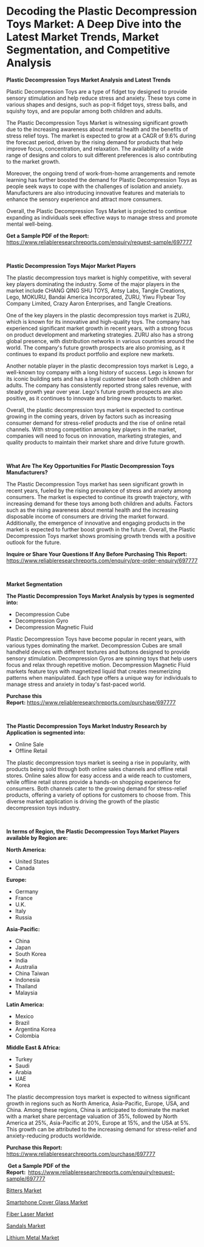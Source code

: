 <p><h1>Decoding the Plastic Decompression Toys Market: A Deep Dive into the Latest Market Trends, Market Segmentation, and Competitive Analysis</h1></p><p><strong>Plastic Decompression Toys Market Analysis and Latest Trends</strong></p>
<p><p>Plastic Decompression Toys are a type of fidget toy designed to provide sensory stimulation and help reduce stress and anxiety. These toys come in various shapes and designs, such as pop-it fidget toys, stress balls, and squishy toys, and are popular among both children and adults.</p><p>The Plastic Decompression Toys Market is witnessing significant growth due to the increasing awareness about mental health and the benefits of stress relief toys. The market is expected to grow at a CAGR of 9.6% during the forecast period, driven by the rising demand for products that help improve focus, concentration, and relaxation. The availability of a wide range of designs and colors to suit different preferences is also contributing to the market growth.</p><p>Moreover, the ongoing trend of work-from-home arrangements and remote learning has further boosted the demand for Plastic Decompression Toys as people seek ways to cope with the challenges of isolation and anxiety. Manufacturers are also introducing innovative features and materials to enhance the sensory experience and attract more consumers.</p><p>Overall, the Plastic Decompression Toys Market is projected to continue expanding as individuals seek effective ways to manage stress and promote mental well-being.</p></p>
<p><strong>Get a Sample PDF of the Report:&nbsp;</strong> <a href="https://www.reliableresearchreports.com/enquiry/request-sample/697777">https://www.reliableresearchreports.com/enquiry/request-sample/697777</a></p>
<p>&nbsp;</p>
<p><strong>Plastic Decompression Toys Major Market Players</strong></p>
<p><p>The plastic decompression toys market is highly competitive, with several key players dominating the industry. Some of the major players in the market include CHANG QING SHU TOYS, Antsy Labs, Tangle Creations, Lego, MOKURU, Bandai America Incorporated, ZURU, Yiwu Flybear Toy Company Limited, Crazy Aaron Enterprises, and Tangle Creations.</p><p>One of the key players in the plastic decompression toys market is ZURU, which is known for its innovative and high-quality toys. The company has experienced significant market growth in recent years, with a strong focus on product development and marketing strategies. ZURU also has a strong global presence, with distribution networks in various countries around the world. The company's future growth prospects are also promising, as it continues to expand its product portfolio and explore new markets.</p><p>Another notable player in the plastic decompression toys market is Lego, a well-known toy company with a long history of success. Lego is known for its iconic building sets and has a loyal customer base of both children and adults. The company has consistently reported strong sales revenue, with steady growth year over year. Lego's future growth prospects are also positive, as it continues to innovate and bring new products to market.</p><p>Overall, the plastic decompression toys market is expected to continue growing in the coming years, driven by factors such as increasing consumer demand for stress-relief products and the rise of online retail channels. With strong competition among key players in the market, companies will need to focus on innovation, marketing strategies, and quality products to maintain their market share and drive future growth.</p></p>
<p>&nbsp;</p>
<p><strong>What Are The Key Opportunities For Plastic Decompression Toys Manufacturers?</strong></p>
<p><p>The Plastic Decompression Toys market has seen significant growth in recent years, fueled by the rising prevalence of stress and anxiety among consumers. The market is expected to continue its growth trajectory, with increasing demand for these toys among both children and adults. Factors such as the rising awareness about mental health and the increasing disposable income of consumers are driving the market forward. Additionally, the emergence of innovative and engaging products in the market is expected to further boost growth in the future. Overall, the Plastic Decompression Toys market shows promising growth trends with a positive outlook for the future.</p></p>
<p><strong>Inquire or Share Your Questions If Any Before Purchasing This Report:</strong> <a href="https://www.reliableresearchreports.com/enquiry/pre-order-enquiry/697777">https://www.reliableresearchreports.com/enquiry/pre-order-enquiry/697777</a></p>
<p>&nbsp;</p>
<p><strong>Market Segmentation</strong></p>
<p><strong>The Plastic Decompression Toys Market Analysis by types is segmented into:</strong></p>
<p><ul><li>Decompression Cube</li><li>Decompression Gyro</li><li>Decompression Magnetic Fluid</li></ul></p>
<p><p>Plastic Decompression Toys have become popular in recent years, with various types dominating the market. Decompression Cubes are small handheld devices with different textures and buttons designed to provide sensory stimulation. Decompression Gyros are spinning toys that help users focus and relax through repetitive motion. Decompression Magnetic Fluid markets feature toys with magnetized liquid that creates mesmerizing patterns when manipulated. Each type offers a unique way for individuals to manage stress and anxiety in today's fast-paced world.</p></p>
<p><strong>Purchase this Report:&nbsp;</strong><a href="https://www.reliableresearchreports.com/purchase/697777">https://www.reliableresearchreports.com/purchase/697777</a></p>
<p>&nbsp;</p>
<p><strong>The Plastic Decompression Toys Market Industry Research by Application is segmented into:</strong></p>
<p><ul><li>Online Sale</li><li>Offline Retail</li></ul></p>
<p><p>The plastic decompression toys market is seeing a rise in popularity, with products being sold through both online sales channels and offline retail stores. Online sales allow for easy access and a wide reach to customers, while offline retail stores provide a hands-on shopping experience for consumers. Both channels cater to the growing demand for stress-relief products, offering a variety of options for customers to choose from. This diverse market application is driving the growth of the plastic decompression toys industry.</p></p>
<p>&nbsp;</p>
<p><strong>In terms of Region, the Plastic Decompression Toys Market Players available by Region are:</strong></p>
<p>
    <p> <strong> North America: </strong>
        <ul>
            <li>United States</li>
            <li>Canada</li>
        </ul>
        </p> 
    <p> <strong> Europe: </strong>
        <ul>
            <li>Germany</li>
            <li>France</li>
            <li>U.K.</li>
            <li>Italy</li>
            <li>Russia</li>
        </ul>
        </p> 
    <p> <strong> Asia-Pacific: </strong>
        <ul>
            <li>China</li>
            <li>Japan</li>
            <li>South Korea</li>
            <li>India</li>
            <li>Australia</li>
            <li>China Taiwan</li>
            <li>Indonesia</li>
            <li>Thailand</li>
            <li>Malaysia</li>
        </ul>
        </p> 
    <p> <strong> Latin America: </strong>
        <ul>
            <li>Mexico</li>
            <li>Brazil</li>
            <li>Argentina Korea</li>
            <li>Colombia</li>
        </ul>
        </p> 
    <p> <strong> Middle East & Africa: </strong>
        <ul>
            <li>Turkey</li>
            <li>Saudi</li>
            <li>Arabia</li>
            <li>UAE</li>
            <li>Korea</li>
        </ul>
    </p>
    </p>
<p><p>The plastic decompression toys market is expected to witness significant growth in regions such as North America, Asia-Pacific, Europe, USA, and China. Among these regions, China is anticipated to dominate the market with a market share percentage valuation of 35%, followed by North America at 25%, Asia-Pacific at 20%, Europe at 15%, and the USA at 5%. This growth can be attributed to the increasing demand for stress-relief and anxiety-reducing products worldwide.</p></p>
<p><strong>Purchase this Report: </strong><a href="https://www.reliableresearchreports.com/purchase/697777">https://www.reliableresearchreports.com/purchase/697777</a></p>
<p>&nbsp;<strong>Get a Sample PDF of the Report:&nbsp;&nbsp;</strong><a href="https://www.reliableresearchreports.com/enquiry/request-sample/697777">https://www.reliableresearchreports.com/enquiry/request-sample/697777</a></p>
<p><strong></strong></p>
<p><p><a href="https://medium.com/@suepaterson547/bitters-nbsp-market-focuses-on-market-share-size-and-projected-forecast-till-2031-888aac69c455">Bitters Market</a></p><p><a href="https://medium.com/@suepaterson547/smartphone-cover-glass-market-analysis-its-cagr-market-segmentation-and-global-industry-overview-670147739611">Smartphone Cover Glass Market</a></p><p><a href="https://medium.com/@suepaterson547/fiber-laser-market-share-evolution-and-market-growth-trends-2024-2031-953d6b4e79bc">Fiber Laser Market</a></p><p><a href="https://medium.com/@suepaterson547/sandals-market-the-key-to-successful-business-strategy-forecast-till-2031-364dac1c1ce5">Sandals Market</a></p><p><a href="https://medium.com/@justintaylor7556/lithium-metal-market-the-key-to-successful-business-strategy-forecast-till-2031-9525d80aba46">Lithium Metal Market</a></p></p>